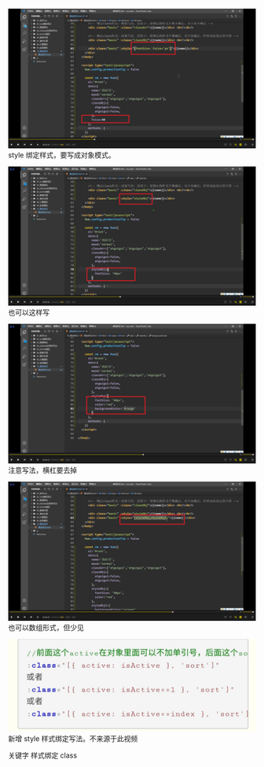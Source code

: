 ![](./img/2022-01-25-09-24-36.png)  
style 绑定样式，要写成对象模式。

![](./img/2022-01-25-09-25-47.png)  
也可以这样写

![](./img/2022-01-25-09-26-46.png)  
注意写法，横杠要去掉

![](./img/2022-01-25-09-27-50.png)  
也可以数组形式，但少见

![](./img/2022-02-02-19-25-33.png)
新增 style 样式绑定写法。不来源于此视频

关键字 样式绑定 class
